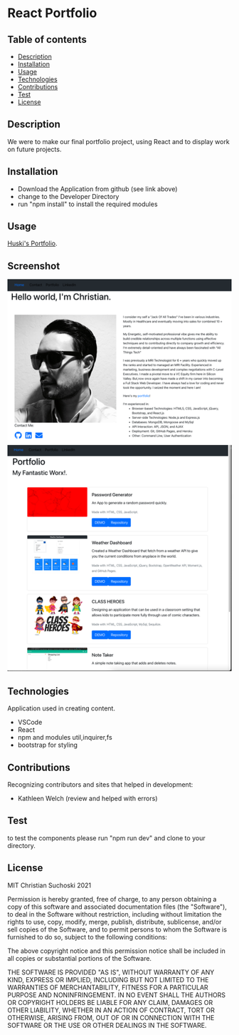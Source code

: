 # React Portfolio


## Table of contents
* [Description](#Description)
* [Installation](#Installation)
* [Usage](#Usage)
* [Technologies](#Technologies)
* [Contributions](#Contributions)
* [Test](#Test)
* [License](#License)

## Description
We were to make our final portfolio project, using React and to display work on future projects.


## Installation


* Download the Application from github (see link above)
* change to the Developer Directory 
* run "npm install" to install the required modules 

## Usage
[Huski's Portfolio](https://react-porfolio-cvs.herokuapp.com/).

## Screenshot

![](./src/assets/images/aboutme.png)
![](./src/assets/images/portfolio.png)


## Technologies
Application used in creating content.

* VSCode
* React
* npm and modules util,inquirer,fs
* bootstrap for styling

## Contributions
Recognizing contributors and sites that helped in development:

* Kathleen Welch (review and helped with errors)


## Test
to test the components please run "npm run dev" and clone to your directory.

## License
MIT Christian Suchoski 2021


Permission is hereby granted, free of charge, to any person obtaining a copy
of this software and associated documentation files (the "Software"), to deal
in the Software without restriction, including without limitation the rights
to use, copy, modify, merge, publish, distribute, sublicense, and/or sell
copies of the Software, and to permit persons to whom the Software is
furnished to do so, subject to the following conditions:

The above copyright notice and this permission notice shall be included in all
copies or substantial portions of the Software.

THE SOFTWARE IS PROVIDED "AS IS", WITHOUT WARRANTY OF ANY KIND, EXPRESS OR
IMPLIED, INCLUDING BUT NOT LIMITED TO THE WARRANTIES OF MERCHANTABILITY,
FITNESS FOR A PARTICULAR PURPOSE AND NONINFRINGEMENT. IN NO EVENT SHALL THE
AUTHORS OR COPYRIGHT HOLDERS BE LIABLE FOR ANY CLAIM, DAMAGES OR OTHER
LIABILITY, WHETHER IN AN ACTION OF CONTRACT, TORT OR OTHERWISE, ARISING FROM,
OUT OF OR IN CONNECTION WITH THE SOFTWARE OR THE USE OR OTHER DEALINGS IN THE
SOFTWARE.
